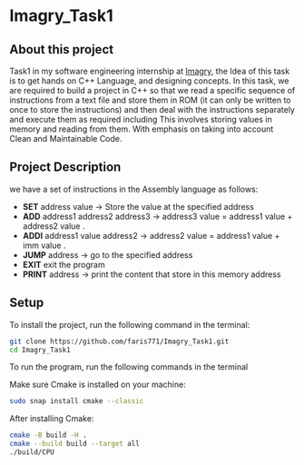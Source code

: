 # Imagry_Task1

## About this project
Task1 in my software engineering internship at [Imagry](https://github.com/imagry), the Idea of this task is to get hands on C++ Language, and designing concepts.
In this task, we are required to build a project in C++ so that we read a specific sequence of instructions from a text file and store them in ROM (it can only be written to once to store the instructions) and then deal with the instructions separately and execute them as required including This involves storing values in memory and reading from them.
With emphasis on taking into account Clean and Maintainable Code.

## Project Description
we have a set of instructions in the Assembly language as follows:

* **SET** address value -> Store the value at the specified address
* **ADD**  address1 address2 address3 -> address3 value = address1 value + address2  value .
* **ADDI** address1 value address2 -> address2 value = address1 value +   imm value .
* **JUMP** address -> go to the specified address
* **EXIT**  exit the program
* **PRINT** address -> print the content that store in this memory address



## Setup

To install the project, run the following command in the terminal:

```bash
git clone https://github.com/faris771/Imagry_Task1.git
cd Imagry_Task1

```
To run the program, run the following commands in the terminal

Make sure Cmake is installed on your machine:

```bash
sudo snap install cmake --classic
```
After installing Cmake:

```bash
cmake -B build -H .
cmake --build build --target all
./build/CPU
```
